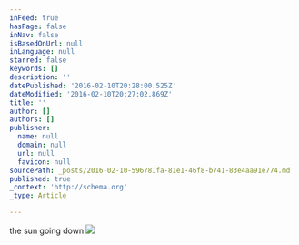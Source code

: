 ```yaml
---
inFeed: true
hasPage: false
inNav: false
isBasedOnUrl: null
inLanguage: null
starred: false
keywords: []
description: ''
datePublished: '2016-02-10T20:28:00.525Z'
dateModified: '2016-02-10T20:27:02.869Z'
title: ''
author: []
authors: []
publisher:
  name: null
  domain: null
  url: null
  favicon: null
sourcePath: _posts/2016-02-10-596781fa-81e1-46f8-b741-83e4aa91e774.md
published: true
_context: 'http://schema.org'
_type: Article

---
```

the sun going down
![](https://the-grid-user-content.s3-us-west-2.amazonaws.com/77129a72-ab93-435a-b564-23eb4ddd2896.jpg)